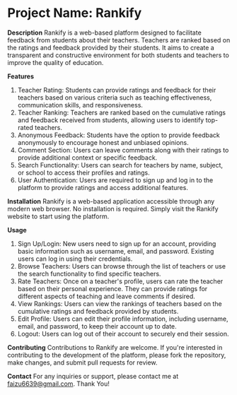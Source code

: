 # Project Name: Rankify

**Description**
Rankify is a web-based platform designed to facilitate feedback from students about their teachers. Teachers are ranked based on the ratings and feedback provided by their students. It aims to create a transparent and constructive environment for both students and teachers to improve the quality of education.

**Features**

1. Teacher Rating: Students can provide ratings and feedback for their teachers based on various criteria such as teaching effectiveness, communication skills, and responsiveness.
2. Teacher Ranking: Teachers are ranked based on the cumulative ratings and feedback received from students, allowing users to identify top-rated teachers.
3. Anonymous Feedback: Students have the option to provide feedback anonymously to encourage honest and unbiased opinions.
4. Comment Section: Users can leave comments along with their ratings to provide additional context or specific feedback.
5. Search Functionality: Users can search for teachers by name, subject, or school to access their profiles and ratings.
6. User Authentication: Users are required to sign up and log in to the platform to provide ratings and access additional features.
   
**Installation**
Rankify is a web-based application accessible through any modern web browser. No installation is required. Simply visit the Rankify website to start using the platform.

**Usage**

1. Sign Up/Login: New users need to sign up for an account, providing basic information such as username, email, and password. Existing users can log in using their credentials.
2. Browse Teachers: Users can browse through the list of teachers or use the search functionality to find specific teachers.
3. Rate Teachers: Once on a teacher's profile, users can rate the teacher based on their personal experience. They can provide ratings for different aspects of teaching and leave comments if desired.
4. View Rankings: Users can view the rankings of teachers based on the cumulative ratings and feedback provided by students.
5. Edit Profile: Users can edit their profile information, including username, email, and password, to keep their account up to date.
6. Logout: Users can log out of their account to securely end their session.
   
**Contributing**
Contributions to Rankify are welcome. If you're interested in contributing to the development of the platform, please fork the repository, make changes, and submit pull requests for review.

**Contact**
For any inquiries or support, please contact me at faizu6639@gmail.com.
Thank You!
